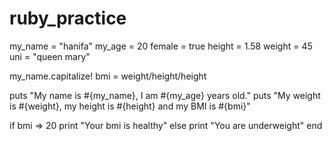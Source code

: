 # ruby_practice
my_name = "hanifa"
my_age = 20
female = true
height = 1.58
weight = 45
uni = "queen mary" 

my_name.capitalize!
bmi = weight/height/height

puts "My name is #{my_name}, I am #{my_age} years old."
puts "My weight is #{weight}, my height is #{height} and my BMI is #{bmi}"

if bmi => 20
print "Your bmi is healthy"
else 
print "You are underweight"
end

